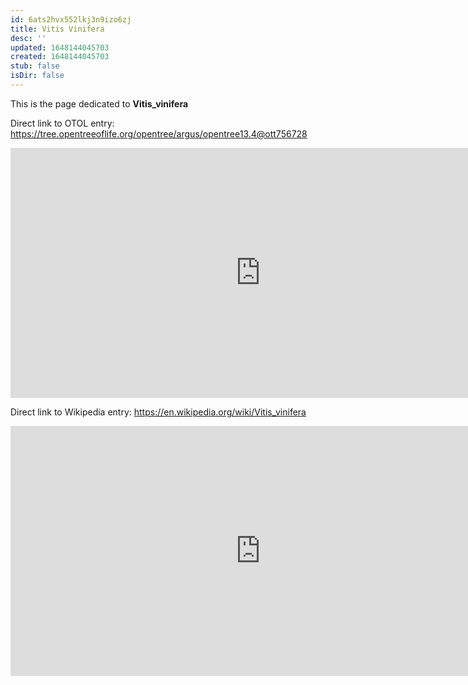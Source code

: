 ```yaml
---
id: 6ats2hvx552lkj3n9izo6zj
title: Vitis Vinifera
desc: ''
updated: 1648144045703
created: 1648144045703
stub: false
isDir: false
---
```

This is the page dedicated to **Vitis_vinifera**


Direct link to OTOL entry: https://tree.opentreeoflife.org/opentree/argus/opentree13.4@ott756728



<html>
    <body>
    <iframe src="https://tree.opentreeoflife.org/opentree/argus/opentree13.4@ott756728"
    width="800" height="400" frameborder="0" allowfullscreen> </iframe>
    </body>
</html>
    


Direct link to Wikipedia entry: https://en.wikipedia.org/wiki/Vitis_vinifera



<html>
    <body>
    <iframe src="https://en.wikipedia.org/wiki/Vitis_vinifera"
    width="800" height="400" frameborder="0" allowfullscreen> </iframe>
    </body>
</html>
    
